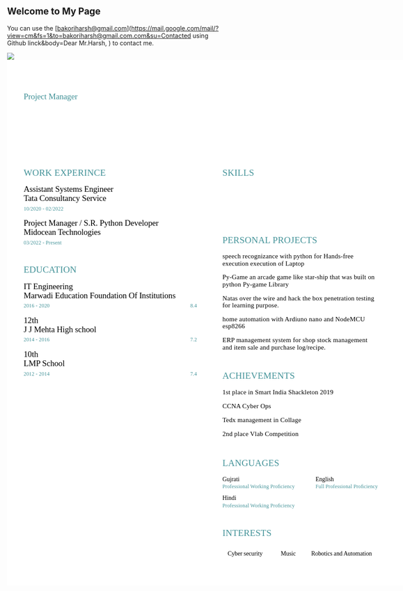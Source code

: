## Welcome to My Page

You can use the [bakoriharsh@gmail.com](https://mail.google.com/mail/?view=cm&fs=1&to=bakoriharsh@gmail.com.com&su=Contacted using Github linck&body=Dear Mr.Harsh, ) to contact me. 

<a href="#">
  <img align="center" src="https://github-readme-stats.vercel.app/api?username=harshbakori&theme=dark&show_icons=true" />
</a>

<link rel="stylesheet" href="https://github.com/harshbakori/harshbakori.github.io/edit/main/card.css">

<!-- <embed src="Harsh's Resume.pdf"  width="100%" hight="574px" type="application/pdf"> -->
<!-- -------------------------------------------------- html template of resum----------------------------------------------------------------------------------------- -->
<!-- <!DOCTYPE html> -->
<html lang="en">
<head>
<meta http-equiv="X-UA-Compatible" content="IE=Edge" />
<meta charset="utf-8" />
</head>
<body style="margin: 0;">

<div id="p1" style="overflow: hidden; position: relative; background-color: white; width: 935px; height: 1210px;">

<!-- Begin shared CSS values -->
<style class="shared-css" type="text/css" >
.t {
	transform-origin: bottom left;
	z-index: 2;
	position: absolute;
	white-space: pre;
	overflow: visible;
	line-height: 1.5;
}
.text-container {
	white-space: pre;
}
@supports (-webkit-touch-callout: none) {
	.text-container {
		white-space: normal;
	}
}
</style>
<!-- End shared CSS values -->


<!-- Begin inline CSS -->
<style type="text/css" >

#t1_1{left:37px;bottom:1129px;letter-spacing:0.17px;word-spacing:0.02px;}
#t2_1{left:38px;bottom:1110px;letter-spacing:-0.16px;word-spacing:-0.04px;}
#t3_1{left:38px;bottom:1083px;letter-spacing:-0.12px;word-spacing:-0.02px;}
#t4_1{left:223px;bottom:997px;letter-spacing:-0.15px;}
#t5_1{left:430px;bottom:997px;letter-spacing:-0.13px;}
#t6_1{left:564px;bottom:997px;letter-spacing:-0.14px;}
#t7_1{left:38px;bottom:933px;letter-spacing:0.29px;word-spacing:-0.07px;}
#t8_1{left:38px;bottom:897px;letter-spacing:-0.19px;word-spacing:-0.01px;}
#t9_1{left:38px;bottom:876px;letter-spacing:-0.17px;word-spacing:-0.02px;}
#ta_1{left:38px;bottom:858px;letter-spacing:0.16px;word-spacing:-0.03px;}
#tb_1{left:139px;bottom:858px;}
#tc_1{left:38px;bottom:819px;letter-spacing:-0.15px;word-spacing:-0.05px;}
#td_1{left:38px;bottom:798px;letter-spacing:-0.22px;word-spacing:0.01px;}
#te_1{left:38px;bottom:780px;letter-spacing:0.15px;word-spacing:-0.03px;}
#tf_1{left:134px;bottom:780px;}
#tg_1{left:38px;bottom:710px;letter-spacing:0.16px;}
#th_1{left:38px;bottom:673px;letter-spacing:-0.15px;word-spacing:-0.04px;}
#ti_1{left:38px;bottom:652px;letter-spacing:-0.17px;word-spacing:-0.03px;}
#tj_1{left:38px;bottom:635px;letter-spacing:0.16px;word-spacing:-0.03px;}
#tk_1{left:102px;bottom:635px;}
#tl_1{left:421px;bottom:635px;letter-spacing:0.12px;}
#tm_1{left:38px;bottom:595px;letter-spacing:-0.13px;}
#tn_1{left:38px;bottom:574px;letter-spacing:-0.14px;word-spacing:-0.05px;}
#to_1{left:38px;bottom:557px;letter-spacing:0.16px;word-spacing:-0.03px;}
#tp_1{left:102px;bottom:557px;}
#tq_1{left:421px;bottom:557px;letter-spacing:0.12px;}
#tr_1{left:38px;bottom:517px;letter-spacing:-0.13px;}
#ts_1{left:38px;bottom:496px;letter-spacing:-0.15px;word-spacing:-0.05px;}
#tt_1{left:38px;bottom:478px;letter-spacing:0.16px;word-spacing:-0.03px;}
#tu_1{left:102px;bottom:478px;}
#tv_1{left:421px;bottom:478px;letter-spacing:0.12px;}
#tw_1{left:495px;bottom:933px;letter-spacing:0.31px;}
#tx_1{left:505px;bottom:893px;letter-spacing:-0.12px;}
#ty_1{left:581px;bottom:893px;letter-spacing:-0.14px;}
#tz_1{left:700px;bottom:893px;letter-spacing:-0.13px;word-spacing:-0.03px;}
#t10_1{left:505px;bottom:860px;letter-spacing:-0.11px;word-spacing:-0.02px;}
#t11_1{left:495px;bottom:778px;letter-spacing:0.27px;word-spacing:-0.05px;}
#t12_1{left:495px;bottom:746px;letter-spacing:0.22px;word-spacing:-0.01px;}
#t13_1{left:495px;bottom:729px;letter-spacing:0.18px;word-spacing:0.01px;}
#t14_1{left:495px;bottom:698px;letter-spacing:0.21px;word-spacing:-0.01px;}
#t15_1{left:495px;bottom:681px;letter-spacing:0.23px;word-spacing:-0.03px;}
#t16_1{left:495px;bottom:649px;letter-spacing:0.2px;word-spacing:-0.01px;}
#t17_1{left:495px;bottom:633px;letter-spacing:0.21px;word-spacing:-0.03px;}
#t18_1{left:495px;bottom:601px;letter-spacing:0.25px;word-spacing:-0.03px;}
#t19_1{left:495px;bottom:585px;letter-spacing:0.25px;}
#t1a_1{left:495px;bottom:553px;letter-spacing:0.25px;word-spacing:-0.03px;}
#t1b_1{left:495px;bottom:536px;letter-spacing:0.22px;word-spacing:-0.03px;}
#t1c_1{left:495px;bottom:466px;letter-spacing:0.26px;}
#t1d_1{left:495px;bottom:433px;letter-spacing:0.21px;word-spacing:-0.02px;}
#t1e_1{left:495px;bottom:401px;letter-spacing:0.19px;word-spacing:0.02px;}
#t1f_1{left:495px;bottom:369px;letter-spacing:0.19px;word-spacing:0.02px;}
#t1g_1{left:495px;bottom:337px;letter-spacing:0.22px;word-spacing:-0.02px;}
#t1h_1{left:495px;bottom:265px;letter-spacing:0.25px;}
#t1i_1{left:495px;bottom:234px;letter-spacing:-0.1px;}
#t1j_1{left:495px;bottom:219px;letter-spacing:0.15px;word-spacing:-0.02px;}
#t1k_1{left:709px;bottom:234px;letter-spacing:-0.11px;}
#t1l_1{left:709px;bottom:219px;letter-spacing:0.14px;word-spacing:-0.02px;}
#t1m_1{left:495px;bottom:191px;letter-spacing:-0.09px;}
#t1n_1{left:495px;bottom:175px;letter-spacing:0.15px;word-spacing:-0.02px;}
#t1o_1{left:495px;bottom:104px;letter-spacing:0.22px;}
#t1p_1{left:507px;bottom:63px;letter-spacing:-0.14px;}
#t1q_1{left:629px;bottom:63px;letter-spacing:-0.11px;}
#t1r_1{left:699px;bottom:63px;letter-spacing:-0.16px;}

.s1{font-size:35px;font-family:Ubuntu-Regular_p;color:#FFF;}
.s2{font-size:19px;font-family:Ubuntu-Regular_p;color:#449399;}
.s3{font-size:14px;font-family:Ubuntu-Regular_p;color:#FFF;}
.s4{font-size:21px;font-family:Ubuntu-Bold_k;color:#449399;}
.s5{font-size:19px;font-family:Ubuntu-Bold_k;color:#000;}
.s6{font-size:19px;font-family:Ubuntu-Regular_p;color:#000;}
.s7{font-size:12px;font-family:Ubuntu-Italic_u;color:#449399;}
.s8{font-size:12px;font-family:Ubuntu-Regular_p;color:rgba(0,0,0,0);}
.s9{font-size:15px;font-family:Ubuntu-Regular_p;color:#000;}
.sa{font-size:14px;font-family:Ubuntu-Regular_p;color:#000;}
</style>
<!-- End inline CSS -->

<!-- Begin embedded font definitions -->
<style id="fonts1" type="text/css" >

@font-face {
	font-family: Ubuntu-Bold_k;
	src: url("fonts/Ubuntu-Bold_k.woff") format("woff");
}

@font-face {
	font-family: Ubuntu-Italic_u;
	src: url("fonts/Ubuntu-Italic_u.woff") format("woff");
}

@font-face {
	font-family: Ubuntu-Regular_p;
	src: url("fonts/Ubuntu-Regular_p.woff") format("woff");
}

</style>
<!-- End embedded font definitions -->

<!-- Begin page background -->
<div id="pg1Overlay" style="width:100%; height:100%; position:absolute; z-index:1; background-color:rgba(0,0,0,0); -webkit-user-select: none;"></div>
<div id="pg1" style="-webkit-user-select: none;"><object width="935" height="1210" data="1/1.svg" type="image/svg+xml" id="pdf1" style="width:935px; height:1210px; -moz-transform:scale(1); z-index: 0;"></object></div>
<!-- End page background -->


<!-- Begin text definitions (Positioned/styled in CSS) -->
<div class="text-container"><span id="t1_1" class="t s1">Harsh Bakori </span>
<span id="t2_1" class="t s2">Project Manager </span>
<span id="t3_1" class="t s3">Eager to learn new skills with passion and discipline. </span>
<span id="t4_1" class="t s3">bakoriharsh@gmail.com </span><span id="t5_1" class="t s3">9427123617 </span><span id="t6_1" class="t s3">github.com/harshbakori </span>
<span id="t7_1" class="t s4">WORK EXPERINCE </span>
<span id="t8_1" class="t s5">Assistant Systems Engineer </span>
<span id="t9_1" class="t s6">Tata Consultancy Service </span>
<span id="ta_1" class="t s7">10/2020 - 02/2022</span><span id="tb_1" class="t s8">, </span>
<span id="tc_1" class="t s5">Project Manager / S.R. Python Developer </span>
<span id="td_1" class="t s6">Midocean Technologies </span>
<span id="te_1" class="t s7">03/2022 - Present</span><span id="tf_1" class="t s8">, </span>
<span id="tg_1" class="t s4">EDUCATION </span>
<span id="th_1" class="t s5">IT Engineering </span>
<span id="ti_1" class="t s6">Marwadi Education Foundation Of Institutions </span>
<span id="tj_1" class="t s7">2016 - 2020</span><span id="tk_1" class="t s8">, </span><span id="tl_1" class="t s7">8.4 </span>
<span id="tm_1" class="t s5">12th </span>
<span id="tn_1" class="t s6">J J Mehta High school </span>
<span id="to_1" class="t s7">2014 - 2016</span><span id="tp_1" class="t s8">, </span><span id="tq_1" class="t s7">7.2 </span>
<span id="tr_1" class="t s5">10th </span>
<span id="ts_1" class="t s6">LMP School </span>
<span id="tt_1" class="t s7">2012 - 2014</span><span id="tu_1" class="t s8">, </span><span id="tv_1" class="t s7">7.4 </span>
<span id="tw_1" class="t s4">SKILLS </span>
<span id="tx_1" class="t s3">Python </span><span id="ty_1" class="t s3">Cyber security </span><span id="tz_1" class="t s3">Project management </span>
<span id="t10_1" class="t s3">Analytics Skills </span>
<span id="t11_1" class="t s4">PERSONAL PROJECTS </span>
<span id="t12_1" class="t s9">speech recognizance with python for Hands-free </span>
<span id="t13_1" class="t s9">execution execution of Laptop </span>
<span id="t14_1" class="t s9">Py-Game an arcade game like star-ship that was built on </span>
<span id="t15_1" class="t s9">python Py-game Library </span>
<span id="t16_1" class="t s9">Natas over the wire and hack the box penetration testing </span>
<span id="t17_1" class="t s9">for learning purpose. </span>
<span id="t18_1" class="t s9">home automation with Ardiuno nano and NodeMCU </span>
<span id="t19_1" class="t s9">esp8266 </span>
<span id="t1a_1" class="t s9">ERP management system for shop stock management </span>
<span id="t1b_1" class="t s9">and item sale and purchase log/recipe. </span>
<span id="t1c_1" class="t s4">ACHIEVEMENTS </span>
<span id="t1d_1" class="t s9">1st place in Smart India Shackleton 2019 </span>
<span id="t1e_1" class="t s9">CCNA Cyber Ops </span>
<span id="t1f_1" class="t s9">Tedx management in Collage </span>
<span id="t1g_1" class="t s9">2nd place Vlab Competition </span>
<span id="t1h_1" class="t s4">LANGUAGES </span>
<span id="t1i_1" class="t sa">Gujrati </span>
<span id="t1j_1" class="t s7" data-mappings='[[24,"fi"]]'>Professional Working Proﬁciency </span>
<span id="t1k_1" class="t sa">English </span>
<span id="t1l_1" class="t s7" data-mappings='[[21,"fi"]]'>Full Professional Proﬁciency </span>
<span id="t1m_1" class="t sa">Hindi </span>
<span id="t1n_1" class="t s7" data-mappings='[[24,"fi"]]'>Professional Working Proﬁciency </span>
<span id="t1o_1" class="t s4">INTERESTS </span>
<span id="t1p_1" class="t sa">Cyber security </span><span id="t1q_1" class="t sa">Music </span><span id="t1r_1" class="t sa">Robotics and Automation </span></div>
<!-- End text definitions -->


</div>
</body>
</html>

